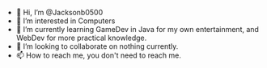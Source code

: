 - 👋 Hi, I’m @Jacksonb0500
- 👀 I’m interested in Computers
- 🌱 I’m currently learning GameDev in Java for my own entertainment, and WebDev for more practical knowledge.
- 💞️ I’m looking to collaborate on nothing currently.
- 📫 How to reach me, you don't need to reach me.

<!---
Jacksonb0500/Jacksonb0500 is a ✨ special ✨ repository because its `README.md` (this file) appears on your GitHub profile.
You can click the Preview link to take a look at your changes.
--->
